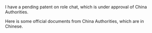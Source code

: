 I have a pending patent on role chat, which is under approval of China Authorities.

Here is some official documents from China Authorities, which are in Chinese.
